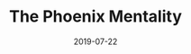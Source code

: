 ---
title: 'The Phoenix Mentality'
date: '2019-07-22'
desc: 'Again I found my remedy
In the middle of tragedy
When the coming of disaster
Made my feet run faster
When staying in the comfort zone
Was something it could not condone

The earth was stark and bereft
So I took whatever was left
From dirt and mud, courage
From ashes, Phoenixs plumage
Every trouble that hits me
Will be a reason to better be.'
---